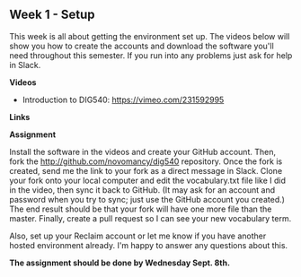 ## Week 1 - Setup

This week is all about getting the environment set up. The videos below will show you how to create the accounts and download the software you'll need throughout this semester. If you run into any problems just ask for help in Slack.

**Videos**

- Introduction to DIG540: <https://vimeo.com/231592995>

**Links**


**Assignment**

Install the software in the videos and create your GitHub account. Then, fork the <http://github.com/novomancy/dig540> repository. Once the fork is created, send me the link to your fork as a direct message in Slack. Clone your fork onto your local computer and edit the vocabulary.txt file like I did in the video, then sync it back to GitHub. (It may ask for an account and password when you try to sync; just use the GitHub account you created.) The end result should be that your fork will have one more file than the master. Finally, create a pull request so I can see your new vocabulary term.

Also, set up your Reclaim account or let me know if you have another hosted environment already. I'm happy to answer any questions about this.

**The assignment should be done by Wednesday Sept. 8th.**
